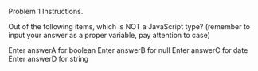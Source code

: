 Problem 1 Instructions.

Out of the following items, which is NOT a JavaScript type?
(remember to input your answer as a proper variable, pay attention to case)

Enter answerA for boolean
Enter answerB for null
Enter answerC for date
Enter answerD for string
